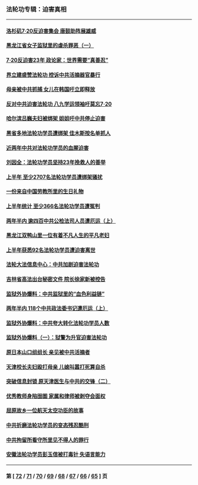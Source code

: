 ### 法轮功专辑：迫害真相
---
#### [洛杉矶7·20反迫害集会 唐鼓助阵展雄威](../../pages/nf4379/n13783935.md?07190430) 
#### [黑龙江省女子监狱里的虐杀罪恶（一）](../../pages/nf4379/n13780871.md?07190430) 
#### [7·20反迫害23年 政论家：世界需要“真善忍”](../../pages/nf4379/n13782402.md?07190430) 
#### [界立建盛赞法轮功 控诉中共活摘器官暴行](../../pages/nf4379/n13781971.md?07190430) 
#### [母亲被中共抓捕 女儿在韩国吁立即释放](../../pages/nf4379/n13781383.md?07190430) 
#### [反对中共迫害法轮功 八九学运领袖吁莫忘7‧20](../../pages/nf4379/n13781274.md?07190430) 
#### [哈尔滨吕巍夫妇被绑架 姐姐吁中共停止迫害](../../pages/nf4379/n13780481.md?07190430) 
#### [黑省多地法轮功学员遭绑架 佳木斯按名单抓人](../../pages/nf4379/n13779958.md?07190430) 
#### [近两年中共对法轮功学员的血腥迫害](../../pages/nf4379/n13778445.md?07190430) 
#### [刘因全：法轮功学员坚持23年挽救人的善举](../../pages/nf4379/n13778949.md?07190430) 
#### [上半年 至少2707名法轮功学员遭绑架骚扰](../../pages/nf4379/n13776397.md?07190430) 
#### [一份来自中国劳教所里的生日礼物](../../pages/nf4379/n13777122.md?07190430) 
#### [上半年统计 至少366名法轮功学员遭冤判](../../pages/nf4379/n13775603.md?07190430) 
#### [两年半内 逾四百中共公检法司人员遭厄运（上）](../../pages/nf4379/n13767733.md?07190430) 
#### [黑龙江双鸭山里一位有着不凡人生的平凡老妇](../../pages/nf4379/n13774224.md?07190430) 
#### [上半年获悉92名法轮功学员遭迫害离世](../../pages/nf4379/n13772701.md?07190430) 
#### [法轮大法信息中心：中共加剧迫害法轮功](../../pages/nf4379/n13772403.md?07190430) 
#### [吉林省高法出台秘密文件 院长徐家新被控告](../../pages/nf4379/n13771719.md?07190430) 
#### [监狱外协爆料：中共监狱里的“血色利益链”](../../pages/nf4379/n13769954.md?07190430) 
#### [两年半内 118个中共政法委书记遭厄运（上）](../../pages/nf4379/n13763600.md?07190430) 
#### [监狱外协爆料：中共夸大转化法轮功学员人数](../../pages/nf4379/n13769180.md?07190430) 
#### [监狱外协爆料（一）：狱警为升官迫害法轮功](../../pages/nf4379/n13768538.md?07190430) 
#### [原日本山口组组长 亲见被中共活摘者](../../pages/nf4379/n13767360.md?07190430) 
#### [天津校长夫妇殴打母亲 儿媳叫嚣打死算自杀](../../pages/nf4379/n13767387.md?07190430) 
#### [突破信息封锁 原天津医生与中共的交锋（二）](../../pages/nf4379/n13767437.md?07190430) 
#### [优秀教师身陷囹圄 家属和律师被剥夺会面权](../../pages/nf4379/n13765832.md?07190430) 
#### [屈原故乡一位航天太空功臣的故事](../../pages/nf4379/n13764742.md?07190430) 
#### [中共折磨法轮功学员的变态残忍酷刑](../../pages/nf4379/n13762772.md?07190430) 
#### [中共拘留所看守所里见不得人的罪行](../../pages/nf4379/n13761656.md?07190430) 
#### [安徽法轮功学员彭玉信被打毒针 失语言能力](../../pages/nf4379/n13760892.md?07190430) 

---
#### 第 [ [72](./72.md?07190430) / [71](./71.md?07190430) / [70](./70.md?07190430) / [69](./69.md?07190430) / [68](./68.md?07190430) / [67](./67.md?07190430) / [66](./66.md?07190430) / [65](./65.md?07190430) ] 页
